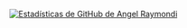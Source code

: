 [![Estadísticas de GitHub de Angel Raymondi](https://github-readme-stats.vercel.app/api?username=angelraymondi&locale=es&theme=vue-dark)](https://github.com/anuraghazra/github-readme-stats)
